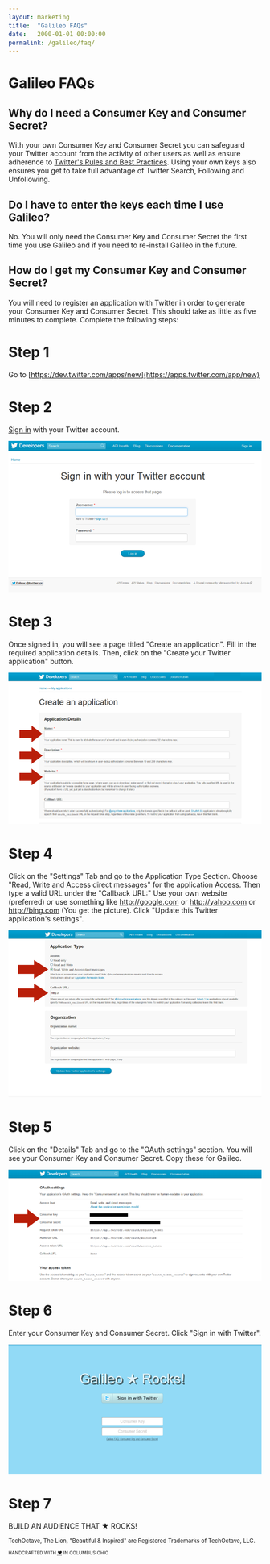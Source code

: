 ```yaml
---
layout: marketing
title:  "Galileo FAQs"
date:   2000-01-01 00:00:00
permalink: /galileo/faq/
---
```


# Galileo FAQs

## Why do I need a Consumer Key and Consumer Secret?

With your own Consumer Key and Consumer Secret you can safeguard your Twitter account from the activity of other users as well as ensure adherence to [Twitter's Rules and Best Practices](https://support.twitter.com/groups/31-twitter-basics/topics/114-guidelines-best-practices/articles/69214-rules-and-best-practices). Using your own keys also ensures you get to take full advantage of Twitter Search, Following and Unfollowing.


## Do I have to enter the keys each time I use Galileo?

No. You will only need the Consumer Key and Consumer Secret the first time you use Galileo and if you need to re-install Galileo in the future.

## How do I get my Consumer Key and Consumer Secret?

You will need to register an application with Twitter in order to generate your Consumer Key and Consumer Secret. This should take as little as five minutes to complete. Complete the following steps:

# Step 1

Go to [https://dev.twitter.com/apps/new](https://apps.twitter.com/app/new)

# Step 2

[Sign in](https://dev.twitter.com/) with your Twitter account.

![img](sign_in.png)


# Step 3

Once signed in, you will see a page titled "Create an application". Fill in the required application details. Then, click on the "Create your Twitter application" button.

![img](create_application.png)


# Step 4

Click on the "Settings" Tab and go to the Application Type Section. Choose "Read, Write and Access direct messages" for the application Access. Then type a valid URL under the "Callback URL:" Use your own website (preferred) or use something like http://google.com or http://yahoo.com or http://bing.com (You get the picture). Click "Update this Twitter application's settings".


![img](application_settings.png)


# Step 5

Click on the "Details" Tab and go to the "OAuth settings" section. You will see your Consumer Key and Consumer Secret. Copy these for Galileo.

![img](application_details.png)

# Step 6

Enter your Consumer Key and Consumer Secret. Click "Sign in with Twitter".

![img](galileo_login.png)

# Step 7

BUILD AN AUDIENCE THAT ★ ROCKS!


<footer>
    <p style="font-size: 80%;">TechOctave, The Lion, "Beautiful & Inspired" are Registered Trademarks of TechOctave, LLC.</p>
    <p style="font-size: 65%;">HANDCRAFTED WITH <abbr style="color: # FF2400; font-variant: none" title="love">❤</abbr> IN COLUMBUS OHIO</p>
</footer>

